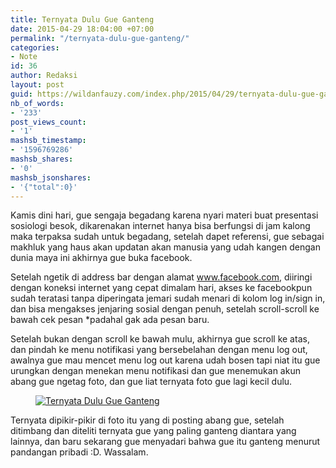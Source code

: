 ```yaml
---
title: Ternyata Dulu Gue Ganteng
date: 2015-04-29 18:04:00 +07:00
permalink: "/ternyata-dulu-gue-ganteng/"
categories:
- Note
id: 36
author: Redaksi
layout: post
guid: https://wildanfauzy.com/index.php/2015/04/29/ternyata-dulu-gue-ganteng/
nb_of_words:
- '233'
post_views_count:
- '1'
mashsb_timestamp:
- '1596769286'
mashsb_shares:
- '0'
mashsb_jsonshares:
- '{"total":0}'
---
```


<p class="has-drop-cap">
  Kamis dini hari, gue sengaja begadang karena nyari materi buat presentasi sosiologi besok, dikarenakan internet hanya bisa berfungsi di jam kalong maka terpaksa sudah untuk begadang, setelah dapet referensi, gue sebagai makhluk yang haus akan updatan akan manusia yang udah kangen dengan dunia maya ini akhirnya gue buka facebook.
</p>

Setelah ngetik di address bar dengan alamat www.facebook.com, diiringi dengan koneksi internet yang cepat dimalam hari, akses ke facebookpun sudah teratasi tanpa diperingata jemari sudah menari di kolom log in/sign in, dan bisa mengakses jenjaring sosial dengan penuh, setelah scroll-scroll ke bawah cek pesan *padahal gak ada pesan baru.

Setelah bukan dengan scroll ke bawah mulu, akhirnya gue scroll ke atas, dan pindah ke menu notifikasi yang bersebelahan dengan menu log out, awalnya gue mau mencet menu log out karena udah bosen tapi niat itu gue urungkan dengan menekan menu notifikasi dan gue menemukan akun abang gue ngetag foto, dan gue liat ternyata foto gue lagi kecil dulu.

<div class="wp-block-image">
  <figure class="aligncenter size-large"><a href="https://wildanfauzyart.files.wordpress.com/2015/04/b21e7-77358-11146555_10206083312709176_1948852097446303289_n.jpg?w=768"><img src="https://wildanfauzyart.files.wordpress.com/2015/04/b21e7-77358-11146555_10206083312709176_1948852097446303289_n.jpg?w=768" alt="Ternyata Dulu Gue Ganteng" title="Ternyata Dulu Gue Ganteng" data-recalc-dims="1" /></a></figure>
</div>

Ternyata dipikir-pikir di foto itu yang di posting abang gue, setelah ditimbang dan diteliti ternyata gue yang paling ganteng diantara yang lainnya, dan baru sekarang gue menyadari bahwa gue itu ganteng menurut pandangan pribadi :D. Wassalam.